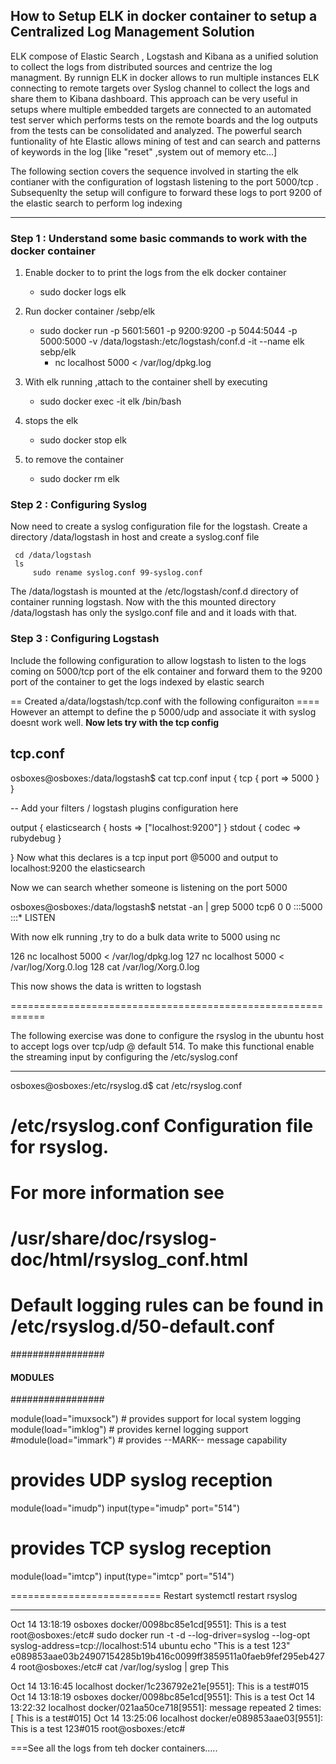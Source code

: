 

## How to Setup ELK in docker container to setup a Centralized Log Management Solution

ELK compose of Elastic Search , Logstash and Kibana as a unified solution to collect the logs from distributed sources and centrize the log managment. By runnign ELK in docker allows to run multiple instances ELK connecting to remote targets over Syslog channel to collect the logs and share them to Kibana dashboard. This approach can be very useful in setups where multiple embedded targets are connected to an automated test server which performs tests on the remote boards and the log outputs from the tests can be consolidated and analyzed. The powerful search funtionality of hte Elastic allows mining of test and can search and patterns of keywords in the log [like "reset" ,system out of memory etc...] 

The following section covers the sequence involved in starting the  elk contianer with the configuration of  logstash listening to the port 5000/tcp . Subsequenlty the setup will configure to forward these logs to port 9200 of the elastic search to perform log indexing


------------------------------

### Step 1 : Understand some basic commands to work with the docker container

1. Enable docker to to print the logs from the elk docker container
	* sudo docker logs elk

2. Run docker container /sebp/elk
 	*  sudo docker run -p 5601:5601 -p 9200:9200 -p 5044:5044 -p 5000:5000 -v /data/logstash:/etc/logstash/conf.d -it --name elk     	  sebp/elk
         * nc localhost 5000 < /var/log/dpkg.log

2. With elk running ,attach to the container shell by executing 
	* sudo docker exec -it elk /bin/bash

3.  stops the elk
	* sudo docker stop elk
	
4.  to remove the container 
	* sudo docker rm elk

### Step 2 : Configuring Syslog
Now need to create a syslog configuration file for the logstash.
Create a directory /data/logstash in host and create a syslog.conf file

	 cd /data/logstash
	 ls
         sudo rename syslog.conf 99-syslog.conf


The /data/logstash is mounted at the /etc/logstash/conf.d directory of container running logstash.
Now with the this mounted directory /data/logstash has only the syslgo.conf file and and it loads with that.
 
### Step 3 : Configuring Logstash

Include the following configuration to allow  logstash to listen to the logs coming on 5000/tcp 
port of the elk container and forward them to the 9200 port of the container to get the logs indexed by elastic search

== Created a/data/logstash/tcp.conf with the following configuraiton
==== However an attempt to define the p 5000/udp and associate it with syslog doesnt work well. **Now lets try with the tcp config**

**tcp.conf**
------------
osboxes@osboxes:/data/logstash$ cat tcp.conf 
input {
	tcp {	port => 5000	}
}
	

-- Add your filters / logstash plugins configuration here
	
output {
	elasticsearch { hosts => ["localhost:9200"] }
	stdout { codec => rubydebug }

	
}
Now what this declares is a tcp input port @5000 and output to localhost:9200 the elasticsearch

Now we can search whether someone is listening on the port 5000

osboxes@osboxes:/data/logstash$ netstat -an | grep 5000
tcp6       0      0 :::5000                 :::*                    LISTEN  

With now elk running ,try to do a bulk data write to 5000 using nc


  126  nc localhost 5000 < /var/log/dpkg.log
  127  nc localhost 5000 < /var/log/Xorg.0.log
  128  cat /var/log/Xorg.0.log

This now shows the data is written to logstash

============================================================

The following exercise was done to configure the rsyslog in the ubuntu host to accept 
logs over tcp/udp @ default 514. To make this functional enable the streaming input by
configuring the /etc/syslog.conf

-----
osboxes@osboxes:/etc/rsyslog.d$ cat /etc/rsyslog.conf
#  /etc/rsyslog.conf	Configuration file for rsyslog.
#
#			For more information see
#			/usr/share/doc/rsyslog-doc/html/rsyslog_conf.html
#
#  Default logging rules can be found in /etc/rsyslog.d/50-default.conf


#################
#### MODULES ####
#################

module(load="imuxsock") # provides support for local system logging
module(load="imklog")   # provides kernel logging support
#module(load="immark")  # provides --MARK-- message capability

# provides UDP syslog reception
module(load="imudp")
input(type="imudp" port="514")

# provides TCP syslog reception
module(load="imtcp")
input(type="imtcp" port="514")


==========================
Restart systemctl restart rsyslog

---------------------------

Oct 14 13:18:19 osboxes docker/0098bc85e1cd[9551]: This is a test
root@osboxes:/etc# sudo docker run -t -d  --log-driver=syslog --log-opt syslog-address=tcp://localhost:514 ubuntu  echo "This is a test 123"
e089853aae03b24907154285b19b416c0099ff3859511a0faeb9fef295eb4274
root@osboxes:/etc# cat /var/log/syslog | grep This

Oct 14 13:16:45 localhost docker/1c236792e21e[9551]: This is a test#015
Oct 14 13:18:19 osboxes docker/0098bc85e1cd[9551]: This is a test
Oct 14 13:22:32 localhost docker/021aa50ce718[9551]: message repeated 2 times: [ This is a test#015]
Oct 14 13:25:06 localhost docker/e089853aae03[9551]: This is a test 123#015
root@osboxes:/etc# 

===See all the logs from teh docker containers.....


